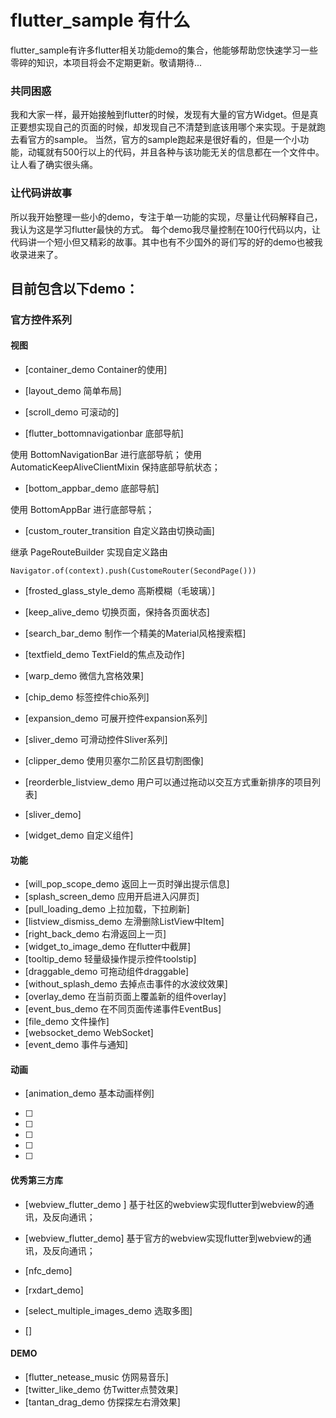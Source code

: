 # flutter_sample 有什么

flutter_sample有许多flutter相关功能demo的集合，他能够帮助您快速学习一些零碎的知识，本项目将会不定期更新。敬请期待...

### 共同困惑

我和大家一样，最开始接触到flutter的时候，发现有大量的官方Widget。但是真正要想实现自己的页面的时候，却发现自己不清楚到底该用哪个来实现。于是就跑去看官方的sample。
当然，官方的sample跑起来是很好看的，但是一个小功能，动辄就有500行以上的代码，并且各种与该功能无关的信息都在一个文件中。让人看了确实很头痛。

### 让代码讲故事

所以我开始整理一些小的demo，专注于单一功能的实现，尽量让代码解释自己，我认为这是学习flutter最快的方式。 每个demo我尽量控制在100行代码以内，让代码讲一个短小但又精彩的故事。其中也有不少国外的哥们写的好的demo也被我收录进来了。

## 目前包含以下demo：

### 官方控件系列

#### 视图
- [container_demo Container的使用]

- [layout_demo 简单布局]

- [scroll_demo 可滚动的]

- [flutter_bottomnavigationbar 底部导航]

使用 BottomNavigationBar 进行底部导航；
使用 AutomaticKeepAliveClientMixin 保持底部导航状态；
   
- [bottom_appbar_demo 底部导航]

使用 BottomAppBar 进行底部导航；

- [custom_router_transition 自定义路由切换动画]

继承 PageRouteBuilder 实现自定义路由
```
Navigator.of(context).push(CustomeRouter(SecondPage()))
```

- [frosted_glass_style_demo 高斯模糊（毛玻璃）]

- [keep_alive_demo 切换页面，保持各页面状态]

- [search_bar_demo 制作一个精美的Material风格搜索框]

- [textfield_demo TextField的焦点及动作]

- [warp_demo 微信九宫格效果]

- [chip_demo 标签控件chio系列]

- [expansion_demo 可展开控件expansion系列]

- [sliver_demo 可滑动控件Sliver系列]

- [clipper_demo 使用贝塞尔二阶区县切割图像]

- [reorderble_listview_demo 用户可以通过拖动以交互方式重新排序的项目列表]

- [sliver_demo]

- [widget_demo 自定义组件]

#### 功能
- [will_pop_scope_demo 返回上一页时弹出提示信息]
- [splash_screen_demo 应用开启进入闪屏页]
- [pull_loading_demo 上拉加载，下拉刷新]
- [listview_dismiss_demo 左滑删除ListView中Item]
- [right_back_demo 右滑返回上一页]
- [widget_to_image_demo 在flutter中截屏]
- [tooltip_demo 轻量级操作提示控件toolstip]
- [draggable_demo 可拖动组件draggable]
- [without_splash_demo 去掉点击事件的水波纹效果]
- [overlay_demo 在当前页面上覆盖新的组件overlay]
- [event_bus_demo 在不同页面传递事件EventBus]
- [file_demo 文件操作]
- [websocket_demo WebSocket]
- [event_demo 事件与通知]

#### 动画
- [animation_demo 基本动画样例]
- [ ]
- [ ]
- [ ]
- [ ]
- [ ]

#### 优秀第三方库
- [webview_flutter_demo ]
基于社区的webview实现flutter到webview的通讯，及反向通讯；

- [webview_flutter_demo]
基于官方的webview实现flutter到webview的通讯，及反向通讯；

- [nfc_demo]
- [rxdart_demo]

- [select_multiple_images_demo 选取多图]
- []

#### DEMO
- [flutter_netease_music 仿网易音乐]
- [twitter_like_demo 仿Twitter点赞效果]
- [tantan_drag_demo 仿探探左右滑效果]
